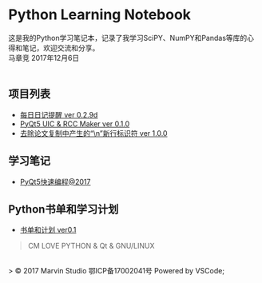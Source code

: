 # Python Learning Notebook 
这是我的Python学习笔记本，记录了我学习SciPY、NumPY和Pandas等库的心得和笔记，欢迎交流和分享。
<br>
马章竞
2017年12月6日
<br>
<br>
## 项目列表
- [每日日记提醒 ver 0.2.9d](/Project_EveryDayNotice)
- [PyQt5 UIC & RCC Maker ver 0.1.0](/Project_PyQt5_RCC_UIC_Maker)
- [去除论文复制中产生的“\\n”新行标识符 ver 1.0.0](/Project_RmoveNewlines)

## 学习笔记
- [PyQt5快速编程@2017](/Project_PyQt5NoteBook)

## Python书单和学习计划
- [书单和计划 ver0.1](/book)

> CM LOVE PYTHON & Qt & GNU/LINUX
<br>
> © 2017 Marvin Studio 鄂ICP备17002041号 Powered by VSCode;